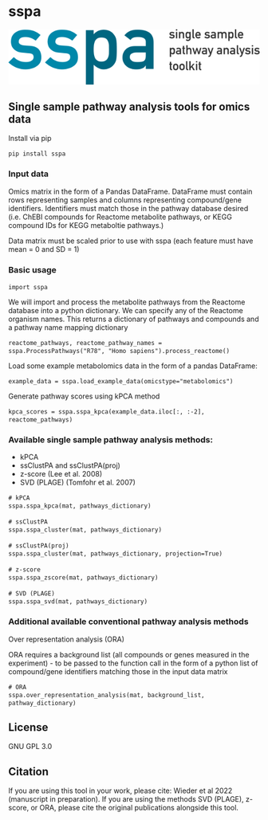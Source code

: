 # sspa
![sspa_logo](sspa_logo.png)


## Single sample pathway analysis tools for omics data

Install via pip

```
pip install sspa
```

### Input data

Omics matrix in the form of a Pandas DataFrame. DataFrame must contain rows representing samples and columns representing compound/gene identifiers. Identifiers must match those in the pathway database desired (i.e. ChEBI compounds for Reactome metabolite pathways, or KEGG compound IDs for KEGG metaboltie pathways.)

Data matrix must be scaled prior to use with sspa (each feature must have mean = 0 and SD = 1)


### Basic usage

```
import sspa
```

We will import and process the metabolite pathways from the Reactome database into a python dictionary. We can specify any of the Reactome organism names.
This returns a dictionary of pathways and compounds and a pathway name mapping dictionary

```
reactome_pathways, reactome_pathway_names = sspa.ProcessPathways("R78", "Homo sapiens").process_reactome()
```

Load some example metabolomics data in the form of a pandas DataFrame:

```
example_data = sspa.load_example_data(omicstype="metabolomics")
```

Generate pathway scores using kPCA method

```
kpca_scores = sspa.sspa_kpca(example_data.iloc[:, :-2], reactome_pathways)
```

### Available single sample pathway analysis methods:
- kPCA
- ssClustPA and ssClustPA(proj)
- z-score (Lee et al. 2008)
- SVD (PLAGE) (Tomfohr et al. 2007)

```
# kPCA
sspa.sspa_kpca(mat, pathways_dictionary)

# ssClustPA
sspa.sspa_cluster(mat, pathways_dictionary)

# ssClustPA(proj)
sspa.sspa_cluster(mat, pathways_dictionary, projection=True)

# z-score
sspa.sspa_zscore(mat, pathways_dictionary)

# SVD (PLAGE)
sspa.sspa_svd(mat, pathways_dictionary)
```

### Additional available conventional pathway analysis methods
Over representation analysis (ORA)

ORA requires a background list (all compounds or genes measured in the experiment) - to be passed to the function call in the form of a python list of compound/gene identifiers matching those in the input data matrix

```
# ORA
sspa.over_representation_analysis(mat, background_list, pathway_dictionary)

```

## License
GNU GPL 3.0

## Citation
If you are using this tool in your work, please cite: Wieder et al 2022 (manuscript in preparation).
If you are using the methods SVD (PLAGE), z-score, or ORA, please cite the original publications alongside this tool.